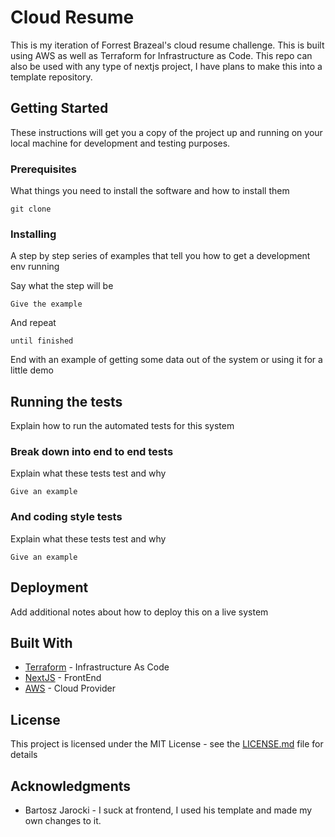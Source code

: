 # Cloud Resume

This is my iteration of Forrest Brazeal's cloud resume challenge. This is built using AWS as well as Terraform for Infrastructure as Code. This repo can also be used with any type of nextjs project, I have plans to make this into a template repository.

## Getting Started

These instructions will get you a copy of the project up and running on your local machine for development and testing purposes.

### Prerequisites

What things you need to install the software and how to install them

```
git clone 
```

### Installing

A step by step series of examples that tell you how to get a development env running

Say what the step will be

```
Give the example
```

And repeat

```
until finished
```

End with an example of getting some data out of the system or using it for a little demo

## Running the tests

Explain how to run the automated tests for this system

### Break down into end to end tests

Explain what these tests test and why

```
Give an example
```

### And coding style tests

Explain what these tests test and why

```
Give an example
```

## Deployment

Add additional notes about how to deploy this on a live system

## Built With

* [Terraform](https://www.terraform.io/) - Infrastructure As Code
* [NextJS](https://nextjs.org/) - FrontEnd
* [AWS](https://aws.amazon.com/) - Cloud Provider

## License

This project is licensed under the MIT License - see the [LICENSE.md](LICENSE.md) file for details

## Acknowledgments

* Bartosz Jarocki - I suck at frontend, I used his template and made my own changes to it.
